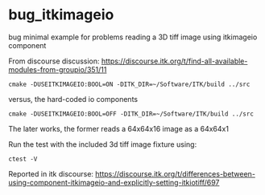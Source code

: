 # bug_itkimageio
bug minimal example for problems reading a 3D tiff image using itkimageio component

From discourse discussion:
https://discourse.itk.org/t/find-all-available-modules-from-groupio/351/11

```
cmake -DUSEITKIMAGEIO:BOOL=ON -DITK_DIR=~/Software/ITK/build ../src
```

versus, the hard-coded io components

```
cmake -DUSEITKIMAGEIO:BOOL=OFF -DITK_DIR=~/Software/ITK/build ../src
```

The later works, the former reads a 64x64x16 image as a 64x64x1

Run the test with the included 3d tiff image fixture using:

```
ctest -V
```

Reported in itk discourse: https://discourse.itk.org/t/differences-between-using-component-itkimageio-and-explicitly-setting-itkiotiff/697
